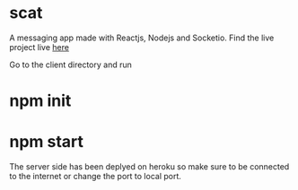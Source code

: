 # scat
A messaging app made with Reactjs, Nodejs and Socketio. Find the live project live [here](https://scat.herokuapp.com/)

Go to the client directory and run 
<h1> npm init </h1>
<h1> npm start </h1>

The server side has been deplyed on heroku so make sure to be connected to the internet or change the port to local port.
